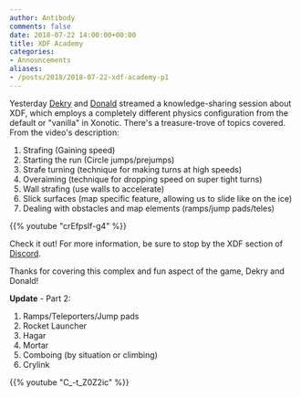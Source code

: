 ```yaml
---
author: Antibody
comments: false
date: 2018-07-22 14:00:00+00:00
title: XDF Academy
categories:
- Announcements
aliases:
- /posts/2018/2018-07-22-xdf-academy-p1
---
```

Yesterday [Dekry][dekry] and [Donald][donald] streamed a knowledge-sharing session about XDF, which employs a 
completely different physics configuration from the default or "vanilla" in Xonotic. There's a 
treasure-trove of topics covered. From the video's description:

1. Strafing (Gaining speed) 
2. Starting the run (Circle jumps/prejumps) 
3. Strafe turning (technique for making turns at high speeds) 
4. Overaiming (technique for dropping speed on super tight turns) 
5. Wall strafing (use walls to accelerate) 
6. Slick surfaces (map specific feature, allowing us to slide like on the ice) 
7. Dealing with obstacles and map elements (ramps/jump pads/teles)

{{% youtube "crEfpslf-g4" %}}

Check it out! For more information, be sure to stop by the XDF section of [Discord][discord xdf].

Thanks for covering this complex and fun aspect of the game, Dekry and Donald!

**Update** - Part 2:

1. Ramps/Teleporters/Jump pads
2. Rocket Launcher
3. Hagar
4. Mortar
5. Comboing (by situation or climbing)
6. Crylink

{{% youtube "C_-t_Z0Z2ic" %}}

[dekry]: https://forums.xonotic.org/member.php?action=profile&uid=5955
[discord xdf]: https://discord.gg/v447EHx
[donald]: https://forums.xonotic.org/member.php?action=profile&uid=7909
